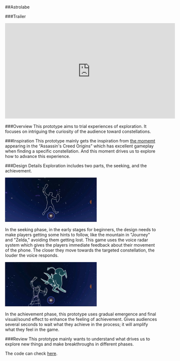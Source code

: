 ##Astrolabe

###Trailer
<!-- [![Astrolabe](https://img.youtube.com/vi/-O3mAQVB_jI/0.jpg)](https://www.youtube.com/watch?v=-O3mAQVB_jI) -->
<iframe width="560" height="315" src="https://www.youtube.com/embed/-O3mAQVB_jI" frameborder="0" allow="accelerometer; autoplay; encrypted-media; gyroscope; picture-in-picture" allowfullscreen></iframe>

###Overview
This prototype aims to trial experiences of exploration. It focuses on intriguing the curiosity of the audience toward constellations.

###Inspiration
This prototype mainly gets the inspiration from [the momemt](https://www.youtube.com/watch?v=IP7lqWll_Qw) appearing in the “Assassin's Creed Origins” which has excellent gameplay when finding a specific constellation. And this moment drives us to explore how to advance this experience.

###Design Details
Exploration includes two parts, the seeking, and the achievement.

<img src="/assets/content/blogs/utah_1st_prototype3_astrolabe/Astrolabe2.png" width="60%" height="50%" style="margin:auto"/>

In the seeking phase, in the early stages for beginners, the design needs to make players getting some hints to follow, like the mountain in "Journey" and "Zelda," avoiding them getting lost. This game uses the voice radar system which gives the players immediate feedback about their movement of the phone. The closer they move towards the targeted constellation, the louder the voice responds.

<img src="/assets/content/blogs/utah_1st_prototype3_astrolabe/Astrolabe3.png" width="60%" height="50%" style="margin:auto"/>

In the achievement phase, this prototype uses gradual emergence and final visual/sound effect to enhance the feeling of achievement. Gives audiences several seconds to wait what they achieve in the process; it will amplify what they feel in the game.

###Review
This prototype mainly wants to understand what drives us to explore new things and make breakthroughs in different phases.

The code can check [here](https://github.com/plutoshe/Astrolabe).

<!-- This prototype aims to provide children a chance to realize how to identify the constellations. -->

<!-- ###Personal Design Details
- Tech Deps: Unity & Mobile
- Mechanism
    - verb: Find
    - Use voice radar and living animation to make players find the constellations. 

- Emotion: Exploration & Curoisity & Achievement

- Concrete Experience:  From an empty space, fill the night sky after finding the constellations. An experience about search in unknown.

- Incentive: The effect when constellations appear and the gradual completing night sky with constellations


###Contribution
The algorithm about matching the player's focus and targeted constellation.

Create matching animation coordinated with artists.

Skybox and constellation design and settings.

voice radar design and audio system implement


###Advancement
1.The whole constellation night sky based on different seasons and locations.

2.The advanced achievement system

3.Match player's camera with the current sky. -->

 <!-- ![astrolabe](/assets/content/blogs/utah_1st_prototype3_astrolabe/Astrolabe3.png) -->
 <!-- /assets/content/blogs/utah_1st_prototype3_astrolabe/Astrolabe1.png -->
 <!-- //<img src="assets/content/blogs/utah_1st_prototype3_astrolabe/Astrolabe1.png" width="50%" height="50%" /> -->
<!-- <img src="" width="50%" height="50%" /> -->